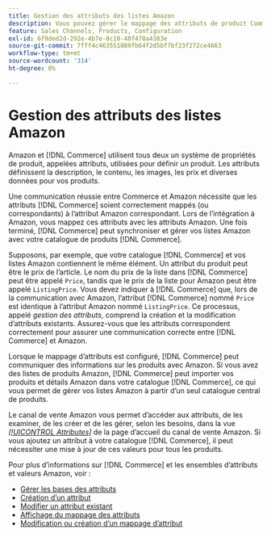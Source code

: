 ```yaml
---
title: Gestion des attributs des listes Amazon
description: Vous pouvez gérer le mappage des attributs de produit Commerce avec les attributs Amazon afin d’assurer la précision des informations sur les produits entre les systèmes.
feature: Sales Channels, Products, Configuration
exl-id: 6f9ded2d-292e-4b7e-8c10-48f478a4383e
source-git-commit: 7fff4c463551089fb64f2d5bf7bf23f272ce4663
workflow-type: tm+mt
source-wordcount: '314'
ht-degree: 0%

---
```


# Gestion des attributs des listes Amazon

Amazon et [!DNL Commerce] utilisent tous deux un système de propriétés de produit, appelées attributs, utilisées pour définir un produit. Les attributs définissent la description, le contenu, les images, les prix et diverses données pour vos produits.

Une communication réussie entre Commerce et Amazon nécessite que les attributs [!DNL Commerce] soient correctement mappés (ou correspondants) à l’attribut Amazon correspondant. Lors de l’intégration à Amazon, vous mappez ces attributs avec les attributs Amazon. Une fois terminé, [!DNL Commerce] peut synchroniser et gérer vos listes Amazon avec votre catalogue de produits [!DNL Commerce].

Supposons, par exemple, que votre catalogue [!DNL Commerce] et vos listes Amazon contiennent le même élément. Un attribut du produit peut être le prix de l’article. Le nom du prix de la liste dans [!DNL Commerce] peut être appelé `Price`, tandis que le prix de la liste pour Amazon peut être appelé `ListingPrice`. Vous devez indiquer à [!DNL Commerce] que, lors de la communication avec Amazon, l’attribut [!DNL Commerce] nommé `Price` est identique à l’attribut Amazon nommé `ListingPrice`. Ce processus, appelé _gestion des attributs_, comprend la création et la modification d’attributs existants. Assurez-vous que les attributs correspondent correctement pour assurer une communication correcte entre [!DNL Commerce] et Amazon.

Lorsque le mappage d’attributs est configuré, [!DNL Commerce] peut communiquer des informations sur les produits avec Amazon. Si vous avez des listes de produits Amazon, [!DNL Commerce] peut importer vos produits et détails Amazon dans votre catalogue [!DNL Commerce], ce qui vous permet de gérer vos listes Amazon à partir d’un seul catalogue central de produits.

Le canal de vente Amazon vous permet d’accéder aux attributs, de les examiner, de les créer et de les gérer, selon les besoins, dans la vue [_[!UICONTROL Attributes]_](./attributes-view.md) de la page d’accueil du canal de vente Amazon. Si vous ajoutez un attribut à votre catalogue [!DNL Commerce], il peut nécessiter une mise à jour de ces valeurs pour tous les produits.

Pour plus d’informations sur [!DNL Commerce] et les ensembles d’attributs et valeurs Amazon, voir :

- [Gérer les bases des attributs](https://experienceleague.adobe.com/docs/commerce-admin/catalog/product-attributes/product-attributes.html)
- [Création d’un attribut](./creating-attributes.md#create-an-attribute)
- [Modifier un attribut existant](./creating-attributes.md#edit-an-attribute)
- [Affichage du mappage des attributs](./amazon-matching-attributes-values.md)
- [Modification ou création d’un mappage d’attribut](./amazon-manually-update-incomplete-listing.md)
